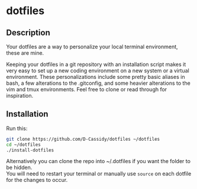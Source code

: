 # dotfiles

## Description
Your dotfiles are a way to personalize your local terminal environment, these are mine. <br>

Keeping your dotfiles in a git repository with an installation script makes it very easy to set up a 
new coding environment on a new system or a virtual environment. These personalizations include some pretty basic aliases in bash, a few alterations to the .gitconfig, and some heavier alterations to the vim and tmux environments. Feel free to clone or read through for inspiration.

## Installation
Run this:
```bash
git clone https://github.com/D-Cassidy/dotfiles ~/dotfiles
cd ~/dotfiles
./install-dotfiles
```
Alternatively you can clone the repo into ~/.dotfiles if you want the folder to be hidden. <br>
You will need to restart your terminal or manually use ```source``` on each dotfile for the changes to occur.
